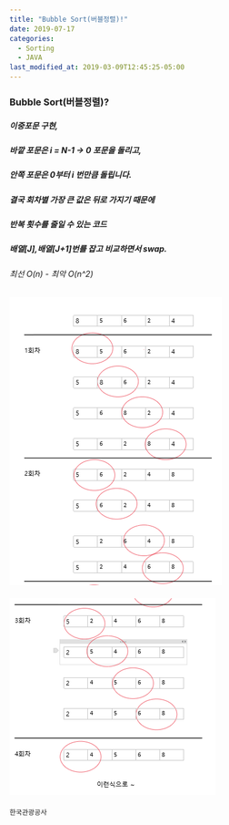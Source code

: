 ```yaml
---
title: "Bubble Sort(버블정렬)!"
date: 2019-07-17
categories:
  - Sorting
  - JAVA
last_modified_at: 2019-03-09T12:45:25-05:00
---
```



### Bubble Sort(버블정렬)?

##### 이중포문 구현,
##### 바깥 포문은 i = N-1 -> 0 포문을 돌리고,
##### 안쪽 포문은 0부터  i 번만큼 돌립니다.
##### 결국 회차별 가장 큰 값은 뒤로 가지기 때문에
##### 반복 횟수를 줄일 수 있는 코드
##### 배열[J],배열[J+1]번를 잡고 비교하면서 swap.

###### 최선 O(n) - 최악 O(n^2)
#### ![버블1](/images/bubble_img1.PNG)

#### ![버블2](/images/bubble_img2.PNG)
```bash
한국관광공사
```

